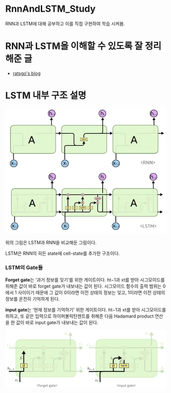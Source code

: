 # RnnAndLSTM_Study
RNN과 LSTM에 대해 공부하고 이를 직접 구현하여 학습 시켜봄.

# RNN과 LSTM을 이해할 수 있도록 잘 정리해준 글

* [ratsgo's blog](https://ratsgo.github.io/natural%20language%20processing/2017/03/09/rnnlstm/)

# LSTM 내부 구조 설명

![LSTM과 RNN 비교](https://github.com/Se-Hun/RnnAndLSTM_Study/blob/master/img/RNNandLSTM_basic_image.png)

위의 그림은 LSTM과 RNN을 비교해둔 그림이다.

LSTM은 RNN의 히든 state에 cell-state를 추가한 구조이다.

### LSTM의 Gate들

**Forget gate**는 ‘과거 정보를 잊기’를 위한 게이트이다. ht−1과 xt를 받아 시그모이드를 취해준 값이 바로 forget gate가 내보내는 값이 된다. 시그모이드 함수의 출력 범위는 0에서 1 사이이기 때문에 그 값이 0이라면 이전 상태의 정보는 잊고, 1이라면 이전 상태의 정보를 온전히 기억하게 된다.

**input gate**는 ‘현재 정보를 기억하기’ 위한 게이트이다. ht−1과 xt를 받아 시그모이드를 취하고, 또 같은 입력으로 하이퍼볼릭탄젠트를 취해준 다음 Hadamard product 연산을 한 값이 바로 input gate가 내보내는 값이 된다.

![LSTM의 Gate들](https://github.com/Se-Hun/RnnAndLSTM_Study/blob/master/img/LSTM_gates.png)

